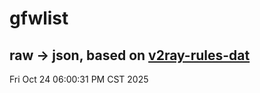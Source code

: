 # gfwlist
## raw -> json, based on [v2ray-rules-dat](https://github.com/Loyalsoldier/v2ray-rules-dat)
Fri Oct 24 06:00:31 PM CST 2025

